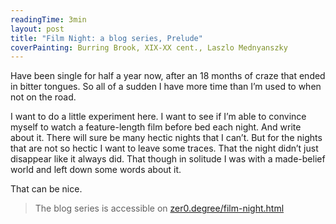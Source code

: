 ```yaml
---
readingTime: 3min
layout: post
title: "Film Night: a blog series, Prelude"
coverPainting: Burring Brook, XIX-XX cent., Laszlo Mednyanszky
---
```

Have been single for half a year now, after an 18 months of craze that ended in bitter tongues. So all of a sudden I have more time than I’m used to when not on the road.
<!--more-->

I want to do a little experiment here. I want to see if I’m able to convince myself to watch a feature-length film before bed each night. And write about it. There will sure be many hectic nights that I can’t. But for the nights that are not so hectic I want to leave some traces. That the night didn’t just disappear like it always did. That though in solitude I was with a made-belief world and left down some words about it.

That can be nice.

> The blog series is accessible on [zer0.degree/film-night.html](/film-night.html)
